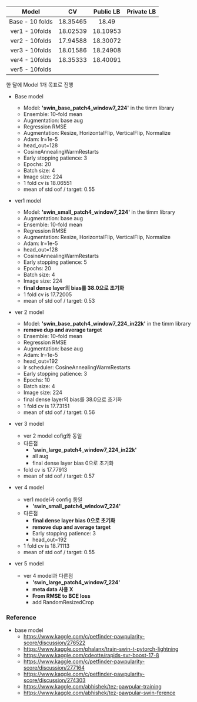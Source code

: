 |      Model      |    CV    | Public LB | Private LB |
| :-------------: | :------: | :-------: | :--------: |
| Base - 10 folds | 18.35465 |   18.49   |            |
| ver1 - 10folds  | 18.02539 | 18.10953  |            |
| ver2 - 10folds  | 17.94588 | 18.30072  |            |
| ver3 - 10folds  | 18.01586 | 18.24908  |            |
| ver4 - 10folds  | 18.35333 | 18.40091  |            |
| ver5 - 10folds  |          |           |            |

한 달에 Model 1개 목표로 진행 

* Base model
  * Model: **'swin_base_patch4_window7_224'** in the timm library
  * Ensemble: 10-fold mean
  * Augmentation: base aug
  * Regression RMSE
  * Augmentation: Resize, HorizontalFlip, VerticalFlip, Normalize
  * Adam: lr=1e-5
  * head_out=128
  * CosineAnnealingWarmRestarts
  * Early stopping patience: 3
  * Epochs: 20
  * Batch size: 4
  * Image size: 224
  * 1 fold cv is  18.06551
  * mean of std oof / target:  0.55



* ver1 model
  * Model: **'swin_small_patch4_window7_224'** in the timm library
  * Augmentation: base aug
  * Ensemble: 10-fold mean
  * Regression RMSE
  * Augmentation: Resize, HorizontalFlip, VerticalFlip, Normalize
  * Adam: lr=1e-5
  * head_out=128
  * CosineAnnealingWarmRestarts
  * Early stopping patience: 5
  * Epochs: 20
  * Batch size: 4
  * Image size: 224
  * **final dense layer의 bias를 38.0으로 초기화**
  * 1 fold cv is  17.72005
  * mean of std oof / target:  0.53



* ver 2 model
  * Model: **'swin_base_patch4_window7_224_in22k'** in the timm library
  * **remove dup and average target**
  * Ensemble: 10-fold mean
  * Regression RMSE
  * Augmentation: base aug
  * Adam: lr=1e-5
  * head_out=192
  * lr scheduler: CosineAnnealingWarmRestarts
  * Early stopping patience: 3
  * Epochs: 10
  * Batch size: 4
  * Image size: 224
  * final dense layer의 bias를 38.0으로 초기화
  * 1 fold cv is  17.73151
  * mean of std oof / target:  0.56



* ver 3 model
  * ver 2 model cofig와 동일
  * 다른점
    * **'swin_large_patch4_window7_224_in22k'**
    *  all aug
    * final dense layer bias 0으로 초기화 
  * fold cv is  17.77913
  * mean of std oof / target:  0.57



* ver 4 model
  * ver1 model과 config 동일
    *  **'swin_small_patch4_window7_224'**
  * 다른점
    * **final dense layer bias 0으로 초기화** 
    * **remove dup and average target**
    * Early stopping patience: 3
    * head_out=192
  * 1 fold cv is  18.71113
  * mean of std oof / target:  0.55



* ver 5 model
  * ver 4 model과 다른점
    * **'swin_large_patch4_window7_224'**
    * **meta data 사용 X**
    * **From RMSE to BCE loss**
    * add RandomResizedCrop





### Reference

* base model
  * https://www.kaggle.com/c/petfinder-pawpularity-score/discussion/276522
  * https://www.kaggle.com/phalanx/train-swin-t-pytorch-lightning
  * https://www.kaggle.com/cdeotte/rapids-svr-boost-17-8
  * https://www.kaggle.com/c/petfinder-pawpularity-score/discussion/277164
  * https://www.kaggle.com/c/petfinder-pawpularity-score/discussion/274303
  * https://www.kaggle.com/abhishek/tez-pawpular-training
  * https://www.kaggle.com/abhishek/tez-pawpular-swin-ference

